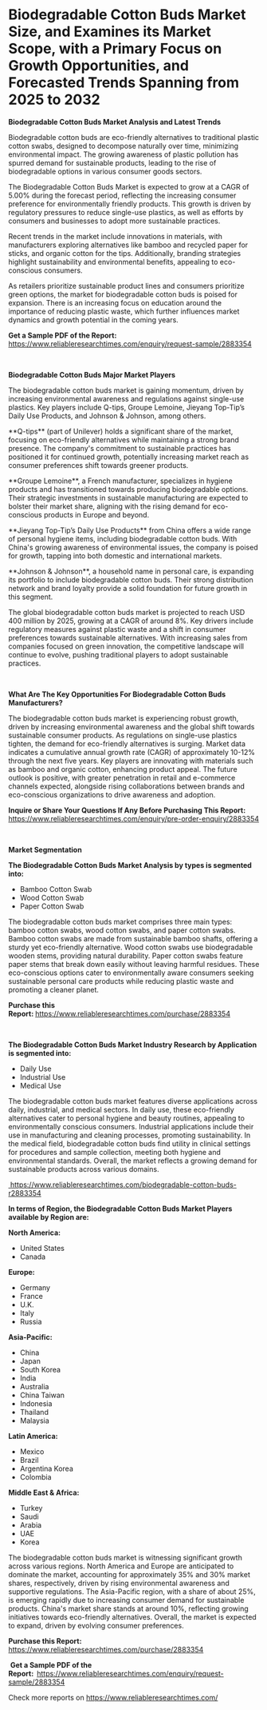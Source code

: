 <p><h1>Biodegradable Cotton Buds Market Size, and Examines its Market Scope, with a Primary Focus on Growth Opportunities, and Forecasted Trends Spanning from 2025 to 2032</h1></p><p><strong>Biodegradable Cotton Buds Market Analysis and Latest Trends</strong></p>
<p><p>Biodegradable cotton buds are eco-friendly alternatives to traditional plastic cotton swabs, designed to decompose naturally over time, minimizing environmental impact. The growing awareness of plastic pollution has spurred demand for sustainable products, leading to the rise of biodegradable options in various consumer goods sectors. </p><p>The Biodegradable Cotton Buds Market is expected to grow at a CAGR of 5.00% during the forecast period, reflecting the increasing consumer preference for environmentally friendly products. This growth is driven by regulatory pressures to reduce single-use plastics, as well as efforts by consumers and businesses to adopt more sustainable practices. </p><p>Recent trends in the market include innovations in materials, with manufacturers exploring alternatives like bamboo and recycled paper for sticks, and organic cotton for the tips. Additionally, branding strategies highlight sustainability and environmental benefits, appealing to eco-conscious consumers. </p><p>As retailers prioritize sustainable product lines and consumers prioritize green options, the market for biodegradable cotton buds is poised for expansion. There is an increasing focus on education around the importance of reducing plastic waste, which further influences market dynamics and growth potential in the coming years.</p></p>
<p><strong>Get a Sample PDF of the Report:&nbsp;</strong> <a href="https://www.reliableresearchtimes.com/enquiry/request-sample/2883354?utm_campaign=2006&utm_medium=2&utm_source=Github&utm_content=ia&utm_term=13032025&utm_id=biodegradable-cotton-buds">https://www.reliableresearchtimes.com/enquiry/request-sample/2883354</a></p>
<p>&nbsp;</p>
<p><strong>Biodegradable Cotton Buds Major Market Players</strong></p>
<p><p>The biodegradable cotton buds market is gaining momentum, driven by increasing environmental awareness and regulations against single-use plastics. Key players include Q-tips, Groupe Lemoine, Jieyang Top-Tip’s Daily Use Products, and Johnson & Johnson, among others.</p><p>**Q-tips** (part of Unilever) holds a significant share of the market, focusing on eco-friendly alternatives while maintaining a strong brand presence. The company's commitment to sustainable practices has positioned it for continued growth, potentially increasing market reach as consumer preferences shift towards greener products.</p><p>**Groupe Lemoine**, a French manufacturer, specializes in hygiene products and has transitioned towards producing biodegradable options. Their strategic investments in sustainable manufacturing are expected to bolster their market share, aligning with the rising demand for eco-conscious products in Europe and beyond.</p><p>**Jieyang Top-Tip’s Daily Use Products** from China offers a wide range of personal hygiene items, including biodegradable cotton buds. With China's growing awareness of environmental issues, the company is poised for growth, tapping into both domestic and international markets.</p><p>**Johnson & Johnson**, a household name in personal care, is expanding its portfolio to include biodegradable cotton buds. Their strong distribution network and brand loyalty provide a solid foundation for future growth in this segment.</p><p>The global biodegradable cotton buds market is projected to reach USD 400 million by 2025, growing at a CAGR of around 8%. Key drivers include regulatory measures against plastic waste and a shift in consumer preferences towards sustainable alternatives. With increasing sales from companies focused on green innovation, the competitive landscape will continue to evolve, pushing traditional players to adopt sustainable practices.</p></p>
<p>&nbsp;</p>
<p><strong>What Are The Key Opportunities For Biodegradable Cotton Buds Manufacturers?</strong></p>
<p><p>The biodegradable cotton buds market is experiencing robust growth, driven by increasing environmental awareness and the global shift towards sustainable consumer products. As regulations on single-use plastics tighten, the demand for eco-friendly alternatives is surging. Market data indicates a cumulative annual growth rate (CAGR) of approximately 10-12% through the next five years. Key players are innovating with materials such as bamboo and organic cotton, enhancing product appeal. The future outlook is positive, with greater penetration in retail and e-commerce channels expected, alongside rising collaborations between brands and eco-conscious organizations to drive awareness and adoption.</p></p>
<p><strong>Inquire or Share Your Questions If Any Before Purchasing This Report:</strong> <a href="https://www.reliableresearchtimes.com/enquiry/pre-order-enquiry/2883354?utm_campaign=2006&utm_medium=2&utm_source=Github&utm_content=ia&utm_term=13032025&utm_id=biodegradable-cotton-buds">https://www.reliableresearchtimes.com/enquiry/pre-order-enquiry/2883354</a></p>
<p>&nbsp;</p>
<p><strong>Market Segmentation</strong></p>
<p><strong>The Biodegradable Cotton Buds Market Analysis by types is segmented into:</strong></p>
<p><ul><li>Bamboo Cotton Swab</li><li>Wood Cotton Swab</li><li>Paper Cotton Swab</li></ul></p>
<p><p>The biodegradable cotton buds market comprises three main types: bamboo cotton swabs, wood cotton swabs, and paper cotton swabs. Bamboo cotton swabs are made from sustainable bamboo shafts, offering a sturdy yet eco-friendly alternative. Wood cotton swabs use biodegradable wooden stems, providing natural durability. Paper cotton swabs feature paper stems that break down easily without leaving harmful residues. These eco-conscious options cater to environmentally aware consumers seeking sustainable personal care products while reducing plastic waste and promoting a cleaner planet.</p></p>
<p><strong>Purchase this Report:&nbsp;</strong><a href="https://www.reliableresearchtimes.com/purchase/2883354?utm_campaign=2006&utm_medium=2&utm_source=Github&utm_content=ia&utm_term=13032025&utm_id=biodegradable-cotton-buds">https://www.reliableresearchtimes.com/purchase/2883354</a></p>
<p>&nbsp;</p>
<p><strong>The Biodegradable Cotton Buds Market Industry Research by Application is segmented into:</strong></p>
<p><ul><li>Daily Use</li><li>Industrial Use</li><li>Medical Use</li></ul></p>
<p><p>The biodegradable cotton buds market features diverse applications across daily, industrial, and medical sectors. In daily use, these eco-friendly alternatives cater to personal hygiene and beauty routines, appealing to environmentally conscious consumers. Industrial applications include their use in manufacturing and cleaning processes, promoting sustainability. In the medical field, biodegradable cotton buds find utility in clinical settings for procedures and sample collection, meeting both hygiene and environmental standards. Overall, the market reflects a growing demand for sustainable products across various domains.</p></p>
<p><a href="https://www.reliableresearchtimes.com/biodegradable-cotton-buds-r2883354?utm_campaign=2006&utm_medium=2&utm_source=Github&utm_content=ia&utm_term=13032025&utm_id=biodegradable-cotton-buds">&nbsp;https://www.reliableresearchtimes.com/biodegradable-cotton-buds-r2883354</a></p>
<p><strong>In terms of Region, the Biodegradable Cotton Buds Market Players available by Region are:</strong></p>
<p>
    <p> <strong> North America: </strong>
        <ul>
            <li>United States</li>
            <li>Canada</li>
        </ul>
        </p> 
    <p> <strong> Europe: </strong>
        <ul>
            <li>Germany</li>
            <li>France</li>
            <li>U.K.</li>
            <li>Italy</li>
            <li>Russia</li>
        </ul>
        </p> 
    <p> <strong> Asia-Pacific: </strong>
        <ul>
            <li>China</li>
            <li>Japan</li>
            <li>South Korea</li>
            <li>India</li>
            <li>Australia</li>
            <li>China Taiwan</li>
            <li>Indonesia</li>
            <li>Thailand</li>
            <li>Malaysia</li>
        </ul>
        </p> 
    <p> <strong> Latin America: </strong>
        <ul>
            <li>Mexico</li>
            <li>Brazil</li>
            <li>Argentina Korea</li>
            <li>Colombia</li>
        </ul>
        </p> 
    <p> <strong> Middle East & Africa: </strong>
        <ul>
            <li>Turkey</li>
            <li>Saudi</li>
            <li>Arabia</li>
            <li>UAE</li>
            <li>Korea</li>
        </ul>
    </p>
    </p>
<p><p>The biodegradable cotton buds market is witnessing significant growth across various regions. North America and Europe are anticipated to dominate the market, accounting for approximately 35% and 30% market shares, respectively, driven by rising environmental awareness and supportive regulations. The Asia-Pacific region, with a share of about 25%, is emerging rapidly due to increasing consumer demand for sustainable products. China's market share stands at around 10%, reflecting growing initiatives towards eco-friendly alternatives. Overall, the market is expected to expand, driven by evolving consumer preferences.</p></p>
<p><strong>Purchase this Report: </strong><a href="https://www.reliableresearchtimes.com/purchase/2883354?utm_campaign=2006&utm_medium=2&utm_source=Github&utm_content=ia&utm_term=13032025&utm_id=biodegradable-cotton-buds">https://www.reliableresearchtimes.com/purchase/2883354</a></p>
<p>&nbsp;<strong>Get a Sample PDF of the Report:&nbsp;&nbsp;</strong><a href="https://www.reliableresearchtimes.com/enquiry/request-sample/2883354?utm_campaign=2006&utm_medium=2&utm_source=Github&utm_content=ia&utm_term=13032025&utm_id=biodegradable-cotton-buds">https://www.reliableresearchtimes.com/enquiry/request-sample/2883354</a></p>
<p><strong></strong></p>
<p>Check more reports on <a href="https://www.reliableresearchtimes.com/?utm_campaign=2006&utm_medium=2&utm_source=Github&utm_content=ia&utm_term=13032025&utm_id=biodegradable-cotton-buds">https://www.reliableresearchtimes.com/</a></p>